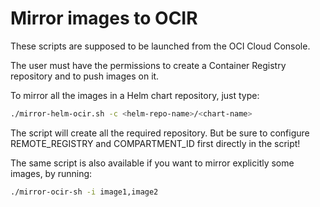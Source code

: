 # Mirror images to OCIR

These scripts are supposed to be launched from the OCI Cloud Console.

The user must have the permissions to create a Container Registry repository and to push images on it.

To mirror all the images in a Helm chart repository, just type:
```bash
./mirror-helm-ocir.sh -c <helm-repo-name>/<chart-name>
```
The script will create all the required repository. But be sure to configure REMOTE_REGISTRY and COMPARTMENT_ID first directly in the script!

The same script is also available if you want to mirror explicitly some images, by running:
```bash
./mirror-ocir-sh -i image1,image2
```
